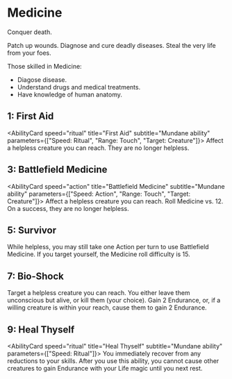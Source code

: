 # Medicine

Conquer death.

Patch up wounds. Diagnose and cure deadly diseases. Steal the very life from your foes.

Those skilled in Medicine:

- Diagose disease.
- Understand drugs and medical treatments.
- Have knowledge of human anatomy.

## 1: First Aid

<AbilityCard
speed="ritual"
title="First Aid"
subtitle="Mundane ability"
parameters={["Speed: Ritual", "Range: Touch", "Target: Creature"]}>
Affect a helpless creature you can reach. They are no longer helpless.
</AbilityCard>

## 3: Battlefield Medicine

<AbilityCard
speed="action"
title="Battlefield Medicine"
subtitle="Mundane ability"
parameters={["Speed: Action", "Range: Touch", "Target: Creature"]}>
Affect a helpless creature you can reach. Roll Medicine vs. 12. On a success, they are no longer helpless.
</AbilityCard>

## 5: Survivor

<AbilityCard
speed="enhancement"
title="Survivor"
subtitle="Enhancement">
While helpless, you may still take one Action per turn to use Battlefield Medicine. If you target yourself, the Medicine roll difficulty is 15.
</AbilityCard>

## 7: Bio-Shock

<AbilityCard
speed="action"
title="Bio-Shock"
subtitle="Magical ability">
Target a helpless creature you can reach. You either leave them unconscious but alive, or kill them (your choice). Gain 2 Endurance, or, if a willing creature is within your reach, cause them to gain 2 Endurance.
</AbilityCard>

## 9: Heal Thyself

<AbilityCard
speed="ritual"
title="Heal Thyself"
subtitle="Mundane ability"
parameters={["Speed: Ritual"]}>
You immediately recover from any reductions to your skills. After you use this ability, you cannot cause other creatures to gain Endurance with your Life magic until you next rest.
</AbilityCard>

